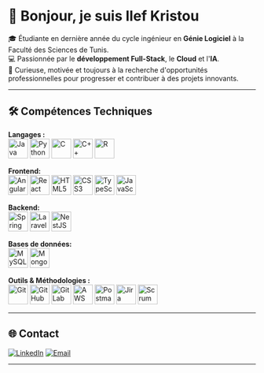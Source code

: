 # 👋 Bonjour, je suis Ilef Kristou  

🎓 Étudiante en dernière année du cycle ingénieur en **Génie Logiciel** à la Faculté des Sciences de Tunis.  
💻 Passionnée par le **développement Full-Stack**, le **Cloud** et l'**IA**.  
🚀 Curieuse, motivée et toujours à la recherche d'opportunités professionnelles pour progresser et contribuer à des projets innovants.  

---

## 🛠️ Compétences Techniques

**Langages :**  
<img src="https://skillicons.dev/icons?i=java" title="Java" height="40" />
<img src="https://skillicons.dev/icons?i=python" title="Python" height="40" />
<img src="https://skillicons.dev/icons?i=c" title="C" height="40" />
<img src="https://skillicons.dev/icons?i=cpp" title="C++" height="40" />
<img src="https://skillicons.dev/icons?i=r" title="R" height="40" />

**Frontend:**  
<img src="https://skillicons.dev/icons?i=angular" title="Angular" height="40" />
<img src="https://skillicons.dev/icons?i=react" title="React" height="40" />
<img src="https://skillicons.dev/icons?i=html" title="HTML5" height="40" />
<img src="https://skillicons.dev/icons?i=css" title="CSS3" height="40" />
<img src="https://skillicons.dev/icons?i=ts" title="TypeScript" height="40" />
<img src="https://skillicons.dev/icons?i=js" title="JavaScript" height="40" />

**Backend:**  
<img src="https://skillicons.dev/icons?i=spring" title="Spring Boot" height="40" />
<img src="https://skillicons.dev/icons?i=laravel" title="Laravel" height="40" />
<img src="https://skillicons.dev/icons?i=nestjs" title="NestJS" height="40" />

**Bases de données:**  
<img src="https://skillicons.dev/icons?i=mysql" title="MySQL" height="40" />
<img src="https://skillicons.dev/icons?i=mongodb" title="MongoDB" height="40" />

**Outils & Méthodologies :**  
<img src="https://skillicons.dev/icons?i=git" title="Git" height="40" />
<img src="https://skillicons.dev/icons?i=github" title="GitHub" height="40" />
<img src="https://skillicons.dev/icons?i=gitlab" title="GitLab" height="40" />
<img src="https://skillicons.dev/icons?i=aws" title="AWS" height="40" />
<img src="https://skillicons.dev/icons?i=postman" title="Postman" height="40" />
<img src="https://skillicons.dev/icons?i=jira" title="Jira" height="40" />
<img src="https://img.shields.io/badge/-Scrum-6DB33F?style=flat" title="Scrum" height="40" />

---

## 🌐 Contact

[![LinkedIn](https://img.shields.io/badge/LinkedIn-0077B5?style=for-the-badge&logo=linkedin&logoColor=white)](https://www.linkedin.com/in/ilef-kristou-99374a302/)
[![Email](https://img.shields.io/badge/Email-D14836?style=for-the-badge&logo=gmail&logoColor=white)](mailto:ilef.kristou@etudiant-fst.utm.tn)

---
